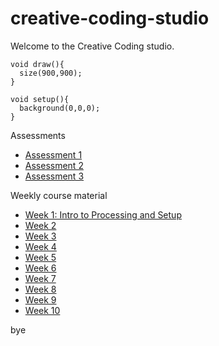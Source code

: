# creative-coding-studio
Welcome to the Creative Coding studio.


```processing
void draw(){
  size(900,900);
}

void setup(){
  background(0,0,0);
}
```

Assessments
  - [Assessment 1](http://yahoo.com/)
  - [Assessment 2](http://yahoo.com/)
  - [Assessment 3](http://yahoo.com/)
  
Weekly course material
  - [Week 1: Intro to Processing and Setup](http://yahoo.com/)
  - [Week 2](http://yahoo.com/)
  - [Week 3](http://yahoo.com/)
  - [Week 4](http://yahoo.com/)
  - [Week 5](http://yahoo.com/)
  - [Week 6](http://yahoo.com/)
  - [Week 7](http://yahoo.com/)
  - [Week 8](http://yahoo.com/)
  - [Week 9](http://yahoo.com/)
  - [Week 10](http://yahoo.com/)
  
bye
